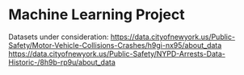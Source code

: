 # Machine Learning Project

Datasets under consideration:
https://data.cityofnewyork.us/Public-Safety/Motor-Vehicle-Collisions-Crashes/h9gi-nx95/about_data
https://data.cityofnewyork.us/Public-Safety/NYPD-Arrests-Data-Historic-/8h9b-rp9u/about_data
